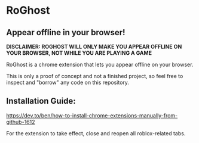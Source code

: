 # RoGhost
## Appear offline in your browser!

**DISCLAIMER: ROGHOST WILL ONLY MAKE YOU APPEAR OFFLINE ON YOUR BROWSER, NOT WHILE YOU ARE PLAYING A GAME**

RoGhost is a chrome extension that lets you appear offline on your browser.

This is only a proof of concept and not a finished project, so feel free to inspect and "borrow" any code on this repository.

## Installation Guide:

https://dev.to/ben/how-to-install-chrome-extensions-manually-from-github-1612

For the extension to take effect, close and reopen all roblox-related tabs.
